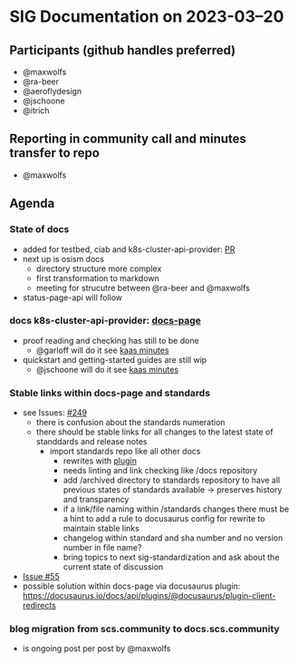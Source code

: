 # SIG Documentation on 2023-03–20

## Participants (github handles preferred)

- @maxwolfs
- @ra-beer
- @aeroflydesign
- @jschoone
- @itrich

## Reporting in community call and minutes transfer to repo

- @maxwolfs

## Agenda

### State of docs

- added for testbed, ciab and k8s-cluster-api-provider: [PR](https://github.com/SovereignCloudStack/docs-page/pull/58)
- next up is osism docs
  - directory structure more complex
  - first transformation to markdown
  - meeting for strucutre between @ra-beer and @maxwolfs
- status-page-api will follow

### docs k8s-cluster-api-provider: [docs-page](https://docs.scs.community/docs/category/k8s-cluster-api-provider)

- proof reading and checking has still to be done
  - @garloff will do it see [kaas minutes](https://input.scs.community/2023-scs-team-container?view#R4-Anything-left-to-be-done)
- quickstart and getting-started guides are still wip
  - @jschoone will do it see [kaas minutes](https://input.scs.community/2023-scs-team-container?view#R4-Anything-left-to-be-done)

### Stable links within docs-page and standards

- see Issues: [#249](https://github.com/SovereignCloudStack/standards/pull/249)
  - there is confusion about the standards numeration
  - there should be stable links for all changes to the latest state of standdards and release notes
    - import standards repo like all other docs
      - rewrites with [plugin](https://docusaurus.io/docs/api/plugins/@docusaurus/plugin-client-redirects)
      - needs linting and link checking like /docs repository
      - add /archived directory to standards repository to have all previous states of standards available -> preserves history and transparency
      - if a link/file naming within /standards changes there must be a hint to add a rule to docusaurus config for rewrite to maintain stable links
      - changelog within standard and sha number and no version number in file name?
      - bring topics to next sig-standardization and ask about the current state of discussion
- [Issue #55](https://github.com/SovereignCloudStack/docs-page/issues/55)
- possible solution within docs-page via docusaurus plugin: <https://docusaurus.io/docs/api/plugins/@docusaurus/plugin-client-redirects>

### blog migration from scs.community to docs.scs.community

- is ongoing post per post by @maxwolfs
